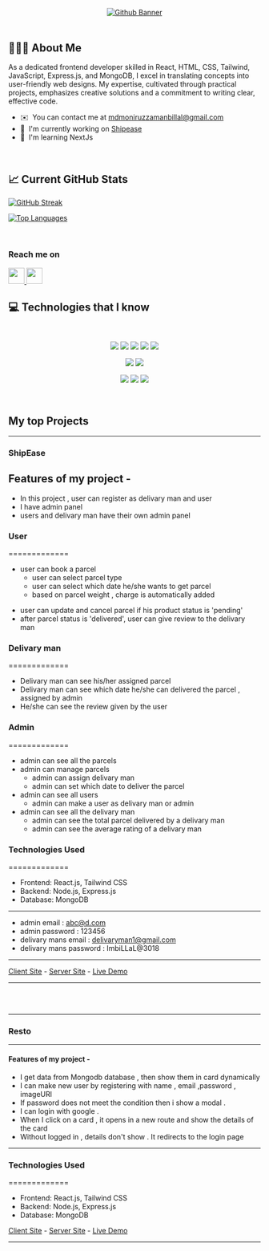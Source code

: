 <p align="center">
<a href="https://www.linkedin.com/in/md-moniruzzaman-a0b466249/">
  <img src="https://i.ibb.co/2k0JYF2/github-header-image.png" alt="Github Banner" style="max-width: 100%;">
</a>
</p>
<div  style="margin-top: 50px; margin-bottom: 50px;" ></div>

## 👨🏽‍💻 About Me

As a dedicated frontend developer skilled in React, HTML, CSS, Tailwind, JavaScript, Express.js, and MongoDB, I excel in translating concepts into user-friendly web designs. My expertise, cultivated through practical projects, emphasizes creative solutions and a commitment to writing clear, effective code.

- ✉️  You can contact me at [mdmoniruzzamanbillal@gmail.com](mailto:mdmoniruzzamanbillal@gmail.com)
- 🚀  I'm currently working on [Shipease](http://https://shipease-1604d.web.app/)
- 🧠  I'm learning NextJs

<br />

## 📈 Current GitHub Stats

<a href="https://git.io/streak-stats" align="center" ><img src="https://github-readme-streak-stats.herokuapp.com?user=MoniruzzamanBillal&theme=tokyonight&border_radius=4&date_format=j%20M%5B%20Y%5D" alt="GitHub Streak" /></a>

<a href="https://github.com/MoniruzzamanBillal" align="center"><img src="https://github-readme-stats.vercel.app/api/top-langs/?username=MoniruzzamanBillal&langs_count=10&title_color=0891b2&text_color=ffffff&icon_color=0891b2&bg_color=1c1917&hide_border=true&locale=en&custom_title=Top%20%Languages" alt="Top Languages" /></a>

<br />

### Reach me on

<p align="left"> <a href="https://www.github.com/MoniruzzamanBillal" target="_blank" rel="noreferrer"> <picture> <source media="(prefers-color-scheme: dark)" srcset="https://raw.githubusercontent.com/danielcranney/readme-generator/main/public/icons/socials/github-dark.svg" /> <source media="(prefers-color-scheme: light)" srcset="https://raw.githubusercontent.com/danielcranney/readme-generator/main/public/icons/socials/github.svg" /> <img src="https://raw.githubusercontent.com/danielcranney/readme-generator/main/public/icons/socials/github.svg" width="32" height="32" /> </picture> </a> <a href="https://www.linkedin.com/in/md-moniruzzaman-a0b466249/" target="_blank" rel="noreferrer"> <picture> <source media="(prefers-color-scheme: dark)" srcset="https://raw.githubusercontent.com/danielcranney/readme-generator/main/public/icons/socials/linkedin-dark.svg" /> <source media="(prefers-color-scheme: light)" srcset="https://raw.githubusercontent.com/danielcranney/readme-generator/main/public/icons/socials/linkedin.svg" /> <img src="https://raw.githubusercontent.com/danielcranney/readme-generator/main/public/icons/socials/linkedin.svg" width="32" height="32" /> </picture> </a></p>

## :computer: Technologies that I know

<br>
<p align="center">
<img src="https://i.ibb.co/GTFpwXz/HTML.png"/>
<img src="https://i.ibb.co/2NnM29B/css.png"/>
<img src="https://i.ibb.co/jRKvDgF/Java-Script.png"/>
<img src="https://i.ibb.co/cTL54KH/c.png"/>
<img src="https://i.ibb.co/YBpvzDz/cpp.png"/>
</p>
<p align="center">
<img src="https://i.ibb.co/jZyzqqS/react.png"/>
<img src="https://i.ibb.co/bRyt51c/tailwind.png"/>
</p>
<p align="center">
<img src="https://i.ibb.co/qgzQqxT/node.png"/>
<img src="https://i.ibb.co/jWGVpqk/express.png"/>
<img src="https://i.ibb.co/4f8Z4FF/mongo.png"/>
</p><br/>

## My top Projects

---

### ShipEase

## Features of my project -

- In this project , user can register as delivary man and user
- I have admin panel
- users and delivary man have their own admin panel

### User

=============

- user can book a parcel
  - user can select parcel type
  - user can select which date he/she wants to get parcel
  - based on parcel weight , charge is automatically added

* user can update and cancel parcel if his product status is 'pending'
* after parcel status is 'delivered', user can give review to the delivary man

### Delivary man

=============

- Delivary man can see his/her assigned parcel
- Delivary man can see which date he/she can delivered the parcel , assigned by admin
- He/she can see the review given by the user

### Admin

=============

- admin can see all the parcels
- admin can manage parcels
  - admin can assign delivary man
  - admin can set which date to deliver the parcel
- admin can see all users
  - admin can make a user as delivary man or admin
- admin can see all the delivary man
  - admin can see the total parcel delivered by a delivary man
  - admin can see the average rating of a delivary man

### Technologies Used

=============

- Frontend: React.js, Tailwind CSS
- Backend: Node.js, Express.js
- Database: MongoDB

---

- admin email : abc@d.com
- admin password : 123456
- delivary mans email : delivaryman1@gmail.com
- delivary mans password : ImbiLLaL@3018

---

[Client Site](https://github.com/MoniruzzamanBillal/ph-assignment-12-client) - [Server Site](https://github.com/MoniruzzamanBillal/ph-assignment-12-server) - [Live Demo](https://shipease-1604d.web.app/)

---

<br />
<br />

---

### Resto

---

#### Features of my project -

- I get data from Mongodb database , then show them in card dynamically
- I can make new user by registering with name , email ,password , imageURl
- If password does not meet the condition then i show a modal .
- I can login with google .
- When I click on a card , it opens in a new route and show the details of the card
- Without logged in , details don't show . It redirects to the login page

---

### Technologies Used

=============

- Frontend: React.js, Tailwind CSS
- Backend: Node.js, Express.js
- Database: MongoDB

[Client Site](https://github.com/MoniruzzamanBillal/ph-assignment-11-client) - [Server Site](https://github.com/MoniruzzamanBillal/ph-assignment-11-server) - [Live Demo](https://resto-fe8f1.web.app/)

---

